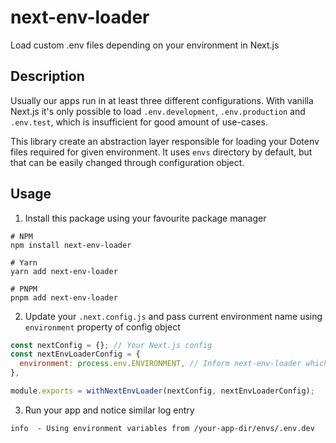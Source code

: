 # next-env-loader

Load custom .env files depending on your environment in Next.js

## Description

Usually our apps run in at least three different configurations. With vanilla Next.js it's only possible to 
load `.env.development`, `.env.production` and `.env.test`, which is insufficient for good amount of use-cases.

This library create an abstraction layer responsible for loading your Dotenv files required for given environment.
It uses `envs` directory by default, but that can be easily changed through configuration object.

## Usage

1. Install this package using your favourite package manager

```shell
# NPM
npm install next-env-loader

# Yarn
yarn add next-env-loader

# PNPM
pnpm add next-env-loader
```

2. Update your `.next.config.js` and pass current environment name using `environment` property of config object

```javascript
const nextConfig = {}; // Your Next.js config
const nextEnvLoaderConfig = {
  environment: process.env.ENVIRONMENT, // Inform next-env-loader which environment is active
},

module.exports = withNextEnvLoader(nextConfig, nextEnvLoaderConfig);
```

3. Run your app and notice similar log entry

```shell
info  - Using environment variables from /your-app-dir/envs/.env.dev
```
